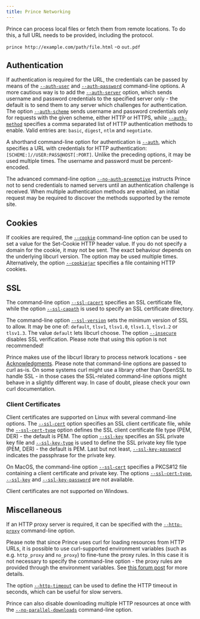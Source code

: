 ```yaml
---
title: Prince Networking
---
```


Prince can process local files or fetch them from remote locations. To do this, a full URL needs to be provided, including the protocol.

`prince http://example.com/path/file.html` -o `out.pdf`

Authentication
--------------

If authentication is required for the URL, the credentials can be passed by means of the [`--auth-user`](command-line.md#cl-auth-user) and [`--auth-password`](command-line.md#cl-auth-password) command-line options. A more cautious way is to add the [`--auth-server`](command-line.md#cl-auth-server) option, which sends username and password credentials to the specified server only - the default is to send them to any server which challenges for authentication. The option [`--auth-scheme`](command-line.md#cl-auth-scheme) sends username and password credentials only for requests with the given scheme, either HTTP or HTTPS, while [`--auth-method`](command-line.md#cl-auth-method) specifies a comma separated list of HTTP authentication methods to enable. Valid entries are: `basic`, `digest`, `ntlm` and `negotiate`.

A shorthand command-line option for authentication is [`--auth`](command-line.md#cl-auth), which specifies a URL with credentials for HTTP authentication: `[SCHEME:]//USER:PASS@HOST[:PORT]`. Unlike the preceding options, it may be used multiple times. The username and password must be percent-encoded.

The advanced command-line option [`--no-auth-preemptive`](command-line.md#cl-no-auth-preemptive) instructs Prince not to send credentials to named servers until an authentication challenge is received. When multiple authentication methods are enabled, an initial request may be required to discover the methods supported by the remote site.

Cookies
-------

If cookies are required, the [`--cookie`](command-line.md#cl-cookie) command-line option can be used to set a value for the Set-Cookie HTTP header value. If you do not specify a domain for the cookie, it may not be sent.  The exact behaviour depends on the underlying libcurl version.  The option may be used multiple times. Alternatively, the option [`--cookiejar`](command-line.md#cl-cookiejar) specifies a file containing HTTP cookies.

SSL
---

The command-line option [`--ssl-cacert`](command-line.md#cl-ssl-cacert) specifies an SSL certificate file, while the option [`--ssl-capath`](command-line.md#cl-ssl-capath) is used to specify an SSL certificate directory.

The command-line option [`--ssl-version`](command-line.md#cl-ssl-version) sets the minimum version of SSL to allow. It may be one of: `default`, `tlsv1`, `tlsv1.0`, `tlsv1.1`, `tlsv1.2` or `tlsv1.3`. The value `default` lets libcurl choose. The option [`--insecure`](command-line.md#cl-insecure) disables SSL verification. Please note that using this option is not recommended!

Prince makes use of the libcurl library to process network locations - see [Acknowledgments](acknowledgements.md). Please note that command-line options are passed to curl as-is. On some systems curl might use a library other than OpenSSL to handle SSL - in those cases the SSL-related command-line options might behave in a slightly different way. In case of doubt, please check your own curl documentation.

### Client Certificates

Client certificates are supported on Linux with several command-line options. The [`--ssl-cert`](command-line.md#cl-ssl-cert) option specifies an SSL client certificate file, while the [`--ssl-cert-type`](command-line.md#cl-ssl-cert-type) option defines the SSL client certificate file type (PEM, DER) - the default is PEM. The option [`--ssl-key`](command-line.md#cl-ssl-key) specifies an SSL private key file and [`--ssl-key-type`](command-line.md#cl-ssl-key-type) is used to define the SSL private key file type (PEM, DER) - the default is PEM. Last but not least, [`--ssl-key-password`](command-line.md#cl-ssl-key-password) indicates the passphrase for the private key.

On MacOS, the command-line option [`--ssl-cert`](command-line.md#cl-ssl-cert) specifies a PKCS\#12 file containing a client certificate and private key. The options [`--ssl-cert-type`](command-line.md#cl-ssl-cert-type), [`--ssl-key`](command-line.md#cl-ssl-key) and [`--ssl-key-password`](command-line.md#cl-ssl-key-password) are not available.

Client certificates are not supported on Windows.

Miscellaneous
-------------

If an HTTP proxy server is required, it can be specified with the [`--http-proxy`](command-line.md#cl-http-proxy) command-line option.

Please note that since Prince uses curl for loading resources from HTTP URLs, it is possible to use curl-supported environment variables (such as e.g. `http_proxy` and `no_proxy`) to fine-tune the proxy rules.  In this case it is not necessary to specify the command-line option - the proxy rules are provided through the environment variables.  See [this forum post](///www.princexml.com/forum/topic/4291/proxy-by-pass-options) for more details.

The option [`--http-timeout`](command-line.md#cl-http-timeout) can be used to define the HTTP timeout in seconds, which can be useful for slow servers.

Prince can also disable downloading multiple HTTP resources at once with the [`--no-parallel-downloads`](command-line.md#cl-no-parallel-downloads) command-line option.

